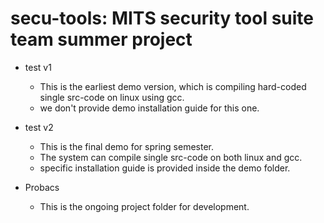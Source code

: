 # secu-tools: MITS security tool suite team summer project

 - test v1 
 	-  This is the earliest demo version, which is compiling hard-coded single src-code on linux using gcc.
 	- we don't provide demo installation guide for this one.

 - test v2 
 	- This is the final demo for spring semester. 
 	- The system can compile single src-code on both linux and gcc.
 	- specific installation guide is provided inside the demo folder.

 - Probacs 
 	- This is the ongoing project folder for development.
